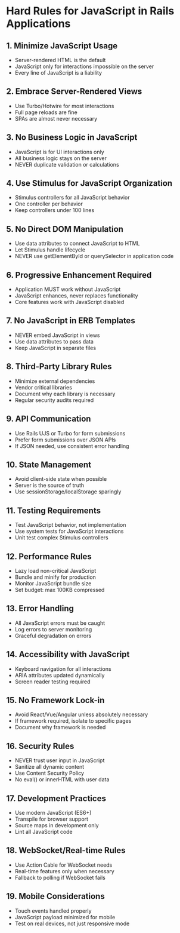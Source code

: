 # Hard Rules for JavaScript in Rails Applications

## 1. Minimize JavaScript Usage
- Server-rendered HTML is the default
- JavaScript only for interactions impossible on the server
- Every line of JavaScript is a liability

## 2. Embrace Server-Rendered Views
- Use Turbo/Hotwire for most interactions
- Full page reloads are fine
- SPAs are almost never necessary

## 3. No Business Logic in JavaScript
- JavaScript is for UI interactions only
- All business logic stays on the server
- NEVER duplicate validation or calculations

## 4. Use Stimulus for JavaScript Organization
- Stimulus controllers for all JavaScript behavior
- One controller per behavior
- Keep controllers under 100 lines

## 5. No Direct DOM Manipulation
- Use data attributes to connect JavaScript to HTML
- Let Stimulus handle lifecycle
- NEVER use getElementById or querySelector in application code

## 6. Progressive Enhancement Required
- Application MUST work without JavaScript
- JavaScript enhances, never replaces functionality
- Core features work with JavaScript disabled

## 7. No JavaScript in ERB Templates
- NEVER embed JavaScript in views
- Use data attributes to pass data
- Keep JavaScript in separate files

## 8. Third-Party Library Rules
- Minimize external dependencies
- Vendor critical libraries
- Document why each library is necessary
- Regular security audits required

## 9. API Communication
- Use Rails UJS or Turbo for form submissions
- Prefer form submissions over JSON APIs
- If JSON needed, use consistent error handling

## 10. State Management
- Avoid client-side state when possible
- Server is the source of truth
- Use sessionStorage/localStorage sparingly

## 11. Testing Requirements
- Test JavaScript behavior, not implementation
- Use system tests for JavaScript interactions
- Unit test complex Stimulus controllers

## 12. Performance Rules
- Lazy load non-critical JavaScript
- Bundle and minify for production
- Monitor JavaScript bundle size
- Set budget: max 100KB compressed

## 13. Error Handling
- All JavaScript errors must be caught
- Log errors to server monitoring
- Graceful degradation on errors

## 14. Accessibility with JavaScript
- Keyboard navigation for all interactions
- ARIA attributes updated dynamically
- Screen reader testing required

## 15. No Framework Lock-in
- Avoid React/Vue/Angular unless absolutely necessary
- If framework required, isolate to specific pages
- Document why framework is needed

## 16. Security Rules
- NEVER trust user input in JavaScript
- Sanitize all dynamic content
- Use Content Security Policy
- No eval() or innerHTML with user data

## 17. Development Practices
- Use modern JavaScript (ES6+)
- Transpile for browser support
- Source maps in development only
- Lint all JavaScript code

## 18. WebSocket/Real-time Rules
- Use Action Cable for WebSocket needs
- Real-time features only when necessary
- Fallback to polling if WebSocket fails

## 19. Mobile Considerations
- Touch events handled properly
- JavaScript payload minimized for mobile
- Test on real devices, not just responsive mode